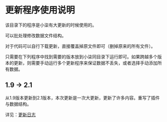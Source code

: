 # 更新程序使用说明

该目录下的程序是小柒有大更新的时候使用的。

可以批处理修改数据文件结构。

对于代码可以自行下载更新，直接覆盖掉原文件即可（删掉原来的所有文件）。

只需要在下列程序中找到需要的版本放到小柒同目录下运行即可。如果跨越多个版本的更新，则需要手动运行多个更新程序来保证数据不丢失，或者选择手动添加所有数据。


## 1.9 -> 2.1

从1.9版本更新到2.1版本，本次更新是一次大更新，更新了许多内容。重写了插件与数据结构。

详见：[更新日志](https://github.com/Moyulingjiu/QQbot/blob/master/version.md)
